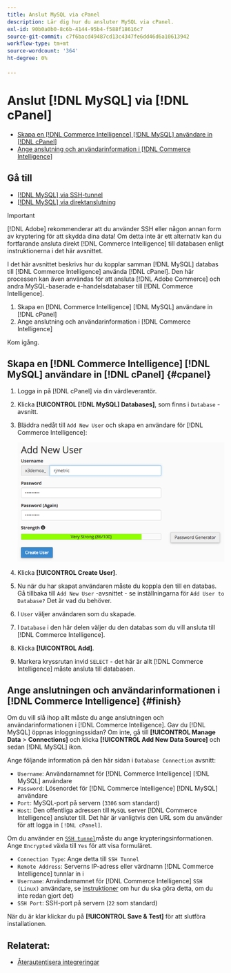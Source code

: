 ```yaml
---
title: Anslut MySQL via cPanel
description: Lär dig hur du ansluter MySQL via cPanel.
exl-id: 90b0a0b0-8c6b-4144-95b4-f588f18616c7
source-git-commit: c7f6bacd49487cd13c4347fe6dd46d6a10613942
workflow-type: tm+mt
source-wordcount: '364'
ht-degree: 0%

---
```


# Anslut [!DNL MySQL] via [!DNL cPanel]

* [Skapa en [!DNL Commerce Intelligence] [!DNL MySQL] användare in [!DNL cPanel]](#cpanel)
* [Ange anslutning och användarinformation i [!DNL Commerce Intelligence]](#finish)

## Gå till

* [[!DNL MySQL] via SSH-tunnel](../integrations/mysql-via-ssh-tunnel.md)
* [[!DNL MySQL] via direktanslutning](../integrations/mysql-via-a-direct-connection.md)

>[!IMPORTANT]
>
>[!DNL Adobe] rekommenderar att du använder SSH eller någon annan form av kryptering för att skydda dina data! Om detta inte är ett alternativ kan du fortfarande ansluta direkt [!DNL Commerce Intelligence] till databasen enligt instruktionerna i det här avsnittet.

I det här avsnittet beskrivs hur du kopplar samman [!DNL MySQL] databas till [!DNL Commerce Intelligence] använda [!DNL cPanel]. Den här processen kan även användas för att ansluta [!DNL Adobe Commerce] och andra MySQL-baserade e-handelsdatabaser till [!DNL Commerce Intelligence].

1. Skapa en [!DNL Commerce Intelligence] [!DNL MySQL] användare in [!DNL cPanel]
1. Ange anslutning och användarinformation i [!DNL Commerce Intelligence]

Kom igång.

## Skapa en [!DNL Commerce Intelligence] [!DNL MySQL] användare in [!DNL cPanel] {#cpanel}

1. Logga in på [!DNL cPanel] via din värdleverantör.
1. Klicka **[!UICONTROL [!DNL MySQL] Databases]**, som finns i `Database` -avsnitt.
1. Bläddra nedåt till `Add New User` och skapa en användare för [!DNL Commerce Intelligence]:

   ![](../../../assets/create-mbi-mysql-user-cpanel.png)

1. Klicka **[!UICONTROL Create User]**.
1. Nu när du har skapat användaren måste du koppla den till en databas. Gå tillbaka till `Add New User` -avsnittet - se inställningarna för `Add User to Database?` Det är vad du behöver.
1. I `User` väljer användaren som du skapade.
1. I `Database` i den här delen väljer du den databas som du vill ansluta till [!DNL Commerce Intelligence].
1. Klicka **[!UICONTROL Add]**.
1. Markera kryssrutan invid `SELECT` - det här är allt [!DNL Commerce Intelligence] måste ansluta till databasen.

## Ange anslutningen och användarinformationen i [!DNL Commerce Intelligence] {#finish}

Om du vill slå ihop allt måste du ange anslutningen och användarinformationen i [!DNL Commerce Intelligence]. Gav du [!DNL MySQL] öppnas inloggningssidan? Om inte, gå till **[!UICONTROL Manage Data** > **Connections]** och klicka **[!UICONTROL Add New Data Source]** och sedan [!DNL MySQL] ikon.

Ange följande information på den här sidan i `Database Connection` avsnitt:

* `Username`: Användarnamnet för [!DNL Commerce Intelligence] [!DNL MySQL] användare
* `Password`: Lösenordet för [!DNL Commerce Intelligence] [!DNL MySQL] användare
* `Port`: MySQL-port på servern (`3306` som standard)
* `Host`: Den offentliga adressen till `MySQL` server [!DNL Commerce Intelligence] ansluter till. Det här är vanligtvis den URL som du använder för att logga in `[!DNL cPanel]`.

Om du använder en [`SSH tunnel`](../integrations/mysql-via-ssh-tunnel.md)måste du ange krypteringsinformationen. Ange `Encrypted` växla till `Yes` för att visa formuläret.

* `Connection Type`: Ange detta till `SSH Tunnel`
* `Remote Address`: Serverns IP-adress eller värdnamn [!DNL Commerce Intelligence] tunnlar in i
* `Username`: Användarnamnet för [!DNL Commerce Intelligence] `SSH (Linux)` användare, se [instruktioner](../../../data-analyst/importing-data/integrations/mysql-via-ssh-tunnel.md) om hur du ska göra detta, om du inte redan gjort det)
* `SSH Port`: SSH-port på servern (`22` som standard)

När du är klar klickar du på **[!UICONTROL Save & Test]** för att slutföra installationen.

## Relaterat:

* [Återautentisera integreringar](https://experienceleague.adobe.com/docs/commerce-knowledge-base/kb/how-to/mbi-reauthenticating-integrations.html)

